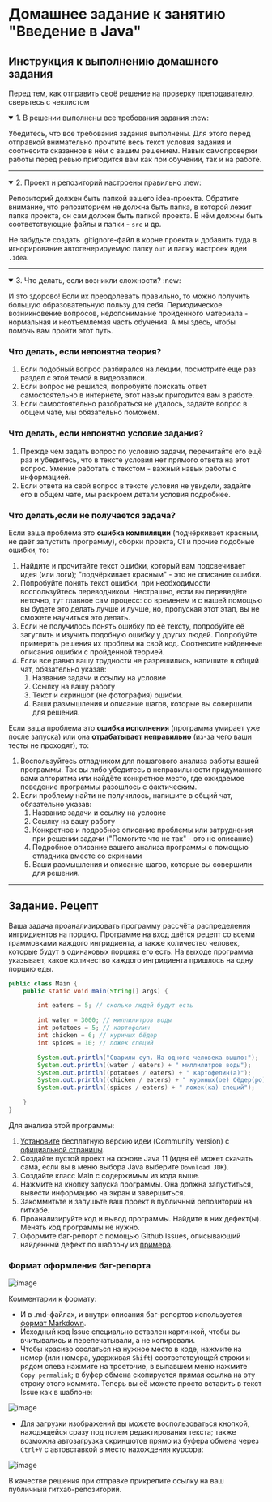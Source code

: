 # Домашнее задание к занятию "Введение в Java"

##  Инструкция к выполнению домашнего задания

Перед тем, как отправить своё решение на проверку преподавателю, сверьтесь с чеклистом

<details open>
  <summary> 1. В решении выполнены все требования задания :new:</summary>
  
  Убедитесь, что все требования задания выполнены. Для этого перед отправкой внимательно прочтите весь текст условия задания и соотнесите сказанное в нём с вашим решением. Навык самопроверки работы перед ревью пригодится вам как при обучении, так и на работе.

  ---
  
</details>

<details open>
  <summary> 2. Проект и репозиторий настроены правильно :new:</summary>
  
  Репозиторий должен быть папкой вашего idea-проекта. Обратите внимание, что репозиторием не должна быть папка, в которой лежит папка проекта, он сам должен быть папкой проекта. В нём должны быть соответствующие файлы и папки - `src` и др.
  
  Не забудьте создать .gitignore-файл в корне проекта и добавить туда в игнорирование автогенерируемую папку `out` и папку настроек идеи `.idea`.
  
  ---
</details>

<details open>
  <summary> 3. Что делать, если возникли сложности? :new: </summary>
  
  И это здорово! Если их преодолевать правильно, то можно получить большую образовательную пользу для себя. Периодическое возникновение вопросов, недопонимание пройденного материала - нормальная и неотъемлемая часть обучения. А мы здесь, чтобы помочь вам пройти этот путь.
  
  ### Что делать, если непонятна теория?
  1. Если подобный вопрос разбирался на лекции, посмотрите еще раз раздел с этой темой в видеозаписи.
  1. Если вопрос не решился, попробуйте поискать ответ самостоятельно в интернете, этот навык пригодится вам в работе.
  1. Если самостоятельно разобраться не удалось, задайте вопрос в общем чате, мы обязательно поможем.

  ### Что делать, если непонятно условие задания?
  1. Прежде чем задать вопрос по условию задачи, перечитайте его ещё раз и убедитесь, что в тексте условия нет прямого ответа на этот вопрос. Умение работать с текстом - важный навык работы с информацией.
  1. Если ответа на свой вопрос в тексте условия не увидели, задайте его в общем чате, мы раскроем детали условия подробнее.

  ### Что делать,если не получается задача?
Если ваша проблема это **ошибка компиляции** (подчёркивает красным, не даёт запустить программу), сборки проекта, CI и прочие подобные ошибки, то:
  1. Найдите и прочитайте текст ошибки, который вам подсвечивает идея (или логи); "подчёркивает красным" - это не описание ошибки.
  1. Попробуйте понять текст ошибки, при необходимости воспользуйтесь переводчиком. Нестрашно, если вы переведёте неточно, тут главное сам процесс: со временем и с нашей помощью вы будете это делать лучше и лучше, но, пропуская этот этап, вы не сможете научиться это делать.
  1. Если не получилось понять ошибку по её тексту, попробуйте её загуглить и изучить подобную ошибку у других людей. Попробуйте примерить решения их проблем на свой код. Соотнесите найденные описания ошибки с пройденной теорией.
  1. Если все равно вашу трудности не разрешились, напишите в общий чат, обязательно указав:
      1. Название задачи и ссылку на условие
      1. Ссылку на вашу работу
      1. Текст и скриншот (не фотография) ошибки.
      1. Ваши размышления и описание шагов, которые вы совершили для решения.

Если ваша проблема это **ошибка исполнения** (программа умирает уже после запуска) или она **отрабатывает неправильно** (из-за чего ваши тесты не проходят), то:
  1. Воспользуйтесь отладчиком для пошагового анализа работы вашей программы. Так вы либо убедитесь в неправильности придуманного вами алгоритма или найдёте конкретное место, где ожидаемое поведение программы разошлось с фактическим.
  1. Если проблему найти не получилось, напишите в общий чат, обязательно указав:
      1. Название задачи и ссылку на условие
      1. Ссылку на вашу работу
      1. Конкретное и подробное описание проблемы или затруднения при решении задачи ("Помогите что не так" - это не описание)
      1. Подробное описание вашего анализа программы с помощью отладчика вместе со скринами
      1. Ваши размышления и описание шагов, которые вы совершили для решения.
  ---
  
</details>

## Задание. Рецепт 

Ваша задача  проанализировать программу рассчёта распределения ингридиентов на порцию. Программе на вход даётся рецепт со всеми граммовками каждого ингридиента, а также количество человек, которые будут в одинаковых порциях его есть. На выходе программа указывает, какое количество каждого ингридиента пришлось на одну порцию еды.

```java
public class Main {
    public static void main(String[] args) {

        int eaters = 5; // сколько людей будут есть

        int water = 3000; // миллилитров воды
        int potatoes = 5; // картофелин
        int chicken = 6; // куриных бёдер
        int spices = 10; // ложек специй

        System.out.println("Сварили суп. На одного человека вышло:");
        System.out.println((water / eaters) + " миллилитров воды");
        System.out.println((potatoes / eaters) + " картофелин(а)");
        System.out.println((chicken / eaters) + " куриных(ое) бёдер(ро)");
        System.out.println((spices / eaters) + " ложек(ка) специй");

    }
}
```

Для анализа этой программы:

1. [Установите](https://github.com/netology-code/javaqa-homeworks/blob/master/intro/idea.md) бесплатную версию идеи (Community version) с [официальной страницы](https://www.jetbrains.com/idea/download).
2. Создайте пустой проект на основе Java 11 (идея её может скачать сама, если вы в меню выбора  Java выберите `Download JDK`).
3. Создайте класс Main с содержимым из кода выше.
4. Нажмите на кнопку запуска программы. Она должна запуститься, вывести информацию на экран и завершиться.
5. Закоммитьте и запушьте ваш проект в публичный репозиторий на гитхабе.
6. Проанализируйте код и вывод программы. Найдите в них дефект(ы). Менять код программы не нужно.
7. Оформите баг-репорт с помощью Github Issues, описывающий найденный дефект по шаблону из [примера](https://github.com/netology-code/javaqa2-homeworks/issues/2).

### Формат оформления баг-репорта

![image](https://user-images.githubusercontent.com/53707586/145558346-22631529-597a-4332-951f-ec1cf550c701.png)

Комментарии к формату:
* И в .md-файлах, и внутри описания баг-репортов используется [формат Markdown](https://www.markdownguide.org/basic-syntax/).
* Исходный код Issue специально вставлен картинкой, чтобы вы вчитывались и перепечатывали, а не копировали.
* Чтобы красиво сослаться на нужное место в коде, нажмите на номер (или номера, удерживая `Shift`) соответствующей строки и рядом слева нажмите на троеточие, в выпавшем меню нажмите `Copy permalink`; в буфер обмена скопируется прямая ссылка на эту строку этого коммита. Теперь вы её можете просто вставить в текст Issue как в шаблоне:

![image](https://user-images.githubusercontent.com/53707586/145559373-0173b0af-f0dc-455e-ac0a-f7b6da85ae8a.png)

* Для загрузки изображений вы можете воспользоваться кнопкой, находящейся сразу под полем редактирования текста; также возможна автозагрузка скриншотов прямо из буфера обмена через `Ctrl+V` с автовставкой в место нахождения курсора:

![image](https://user-images.githubusercontent.com/53707586/145559790-cf4b1254-ceb8-4931-92dd-031575450583.png)

В качестве решения при отправке прикрепите ссылку на ваш публичный гитхаб-репозиторий.

